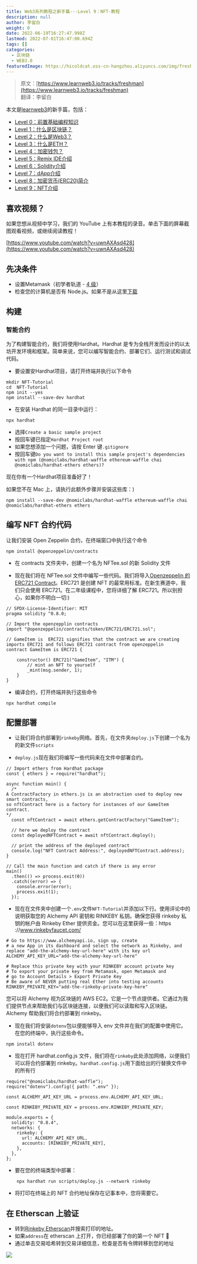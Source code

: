 ```yaml
---
title: Web3系列教程之新手篇---Level 9：NFT-教程
description: null
author: 李留白
weight: 0
date: 2022-06-19T16:27:47.998Z
lastmod: 2022-07-01T16:47:00.694Z
tags: []
categories:
  - 区块链
  - WEB3.0
featuredImage: https://hicoldcat.oss-cn-hangzhou.aliyuncs.com/img/freshman.png
---
```


> 原文：[https://www.learnweb3.io/tracks/freshman](https://www.learnweb3.io/tracks/freshman)<br/>
> 翻译：李留白

本文是[learnweb3](https://www.learnweb3.io/)的新手篇，包括：
- [Level 0：前置基础编程知识](https://w3er.xyz/posts/web3/freshman-track-0)
- [Level 1：什么是区块链？](https://w3er.xyz/posts/web3/freshman-track-1)
- [Level 2：什么是Web3？](https://w3er.xyz/posts/web3/freshman-track-2)
- [Level 3：什么是ETH？](https://w3er.xyz/posts/web3/freshman-track-3)
- [Level 4：加密钱包？](https://w3er.xyz/posts/web3/freshman-track-4)
- [Level 5：Remix IDE介绍](https://w3er.xyz/posts/web3/freshman-track-5)
- [Level 6：Solidity介绍](https://w3er.xyz/posts/web3/freshman-track-6)
- [Level 7：dApp介绍](https://w3er.xyz/posts/web3/freshman-track-7)
- [Level 8：加密货币(ERC20)简介](https://w3er.xyz/posts/web3/freshman-track-8)
- [Level 9：NFT介绍](https://w3er.xyz/posts/web3/freshman-track-9)

## 喜欢视频？

如果您想从视频中学习，我们的 YouTube 上有本教程的录音。单击下面的屏幕截图观看视频，或继续阅读教程！

[https://www.youtube.com/watch?v=uwnAXAsd428](https://www.youtube.com/watch?v=uwnAXAsd428)

## 先决条件

- 设置Metamask（初学者轨道 - [4 级](https://github.com/LearnWeb3DAO/Crypto-Wallets)）
- 检查您的计算机是否有 Node.js。如果不是从这里[下载](https://nodejs.org/en/download/)

## 构建

### 智能合约

为了构建智能合约，我们将使用Hardhat。Hardhat 是专为全栈开发而设计的以太坊开发环境和框架。简单来说，您可以编写智能合约、部署它们、运行测试和调试代码。

- 要设置安Hardhat项目，请打开终端并执行以下命令

```
mkdir NFT-Tutorial
cd  NFT-Tutorial
npm init --yes
npm install --save-dev hardhat
```

- 在安装 Hardhat 的同一目录中运行：

```
npx hardhat
```

- 选择`Create a basic sample project`
- 按回车键已指定`Hardhat Project root`
- 如果您想添加一个问题，请按 Enter 键`.gitignore`
- 按回车键`Do you want to install this sample project's dependencies with npm (@nomiclabs/hardhat-waffle ethereum-waffle chai @nomiclabs/hardhat-ethers ethers)?`

现在你有一个Hardhat项目准备好了！

如果您不在 Mac 上，请执行此额外步骤并安装这些库：)

```
npm install --save-dev @nomiclabs/hardhat-waffle ethereum-waffle chai @nomiclabs/hardhat-ethers ethers
```

## 编写 NFT 合约代码

让我们安装 Open Zeppelin 合约，在终端窗口中执行这个命令

```
npm install @openzeppelin/contracts
```

- 在 contracts 文件夹中，创建一个名为 NFTee.sol 的新 Solidity 文件

- 现在我们将在 NFTee.sol 文件中编写一些代码。我们将导入[Openzeppelin 的 ERC721 Contract](https://github.com/OpenZeppelin/openzeppelin-contracts/blob/master/contracts/token/ERC721/ERC721.sol)。ERC721 是创建 NFT 的最常用标准。在新生赛道中，我们只会使用 ERC721。在二年级课程中，您将详细了解 ERC721。所以别担心，如果你不明白一切:)

```
// SPDX-License-Identifier: MIT
pragma solidity ^0.8.0;

// Import the openzepplin contracts
import "@openzeppelin/contracts/token/ERC721/ERC721.sol";

// GameItem is  ERC721 signifies that the contract we are creating imports ERC721 and follows ERC721 contract from openzeppelin
contract GameItem is ERC721 {

    constructor() ERC721("GameItem", "ITM") {
        // mint an NFT to yourself
        _mint(msg.sender, 1);
    }
}
```

- 编译合约，打开终端并执行这些命令

```
npx hardhat compile
```

## 配置部署

- 让我们将合约部署到`rinkeby`网络。首先，在文件夹`deploy.js`下创建一个名为的新文件`scripts`

- `deploy.js`现在我们将编写一些代码来在文件中部署合约。

```
// Import ethers from Hardhat package
const { ethers } = require("hardhat");

async function main() {
  /*
A ContractFactory in ethers.js is an abstraction used to deploy new smart contracts,
so nftContract here is a factory for instances of our GameItem contract.
*/
  const nftContract = await ethers.getContractFactory("GameItem");

  // here we deploy the contract
  const deployedNFTContract = await nftContract.deploy();

  // print the address of the deployed contract
  console.log("NFT Contract Address:", deployedNFTContract.address);
}

// Call the main function and catch if there is any error
main()
  .then(() => process.exit(0))
  .catch((error) => {
    console.error(error);
    process.exit(1);
  });

```

- 现在在文件夹中创建一个`.env`文件`NFT-Tutorial`并添加以下行。使用评论中的说明获取您的 Alchemy API 密钥和 RINKEBY 私钥。确保您获得 rinkeby 私钥的帐户由 Rinkeby Ether 提供资金。您可以在这里获得一些：https ://www.rinkebyfaucet.com/

```
# Go to https://www.alchemyapi.io, sign up, create
# a new App in its dashboard and select the network as Rinkeby, and replace "add-the-alchemy-key-url-here" with its key url
ALCHEMY_API_KEY_URL="add-the-alchemy-key-url-here"

# Replace this private key with your RINKEBY account private key
# To export your private key from Metamask, open Metamask and
# go to Account Details > Export Private Key
# Be aware of NEVER putting real Ether into testing accounts
RINKEBY_PRIVATE_KEY="add-the-rinkeby-private-key-here"

```

您可以将 Alchemy 视为区块链的 AWS EC2。它是一个节点提供者。它通过为我们提供节点来帮助我们与区块链连接，以便我们可以读取和写入区块链。Alchemy 帮助我们将合约部署到 rinkeby。

- 现在我们将安装`dotenv`包以便能够导入 env 文件并在我们的配置中使用它。在您的终端中，执行这些命令。

```
npm install dotenv
```

- 现在打开 hardhat.config.js 文件，我们将在`rinkeby`此处添加网络，以便我们可以将合约部署到 rinkeby。`hardhat.config.js`用下面给出的行替换文件中的所有行

```
require("@nomiclabs/hardhat-waffle");
require("dotenv").config({ path: ".env" });

const ALCHEMY_API_KEY_URL = process.env.ALCHEMY_API_KEY_URL;

const RINKEBY_PRIVATE_KEY = process.env.RINKEBY_PRIVATE_KEY;

module.exports = {
  solidity: "0.8.4",
  networks: {
    rinkeby: {
      url: ALCHEMY_API_KEY_URL,
      accounts: [RINKEBY_PRIVATE_KEY],
    },
  },
};
```

- 要在您的终端类型中部署：

```
    npx hardhat run scripts/deploy.js --network rinkeby
```

- 将打印在终端上的 NFT 合约地址保存在记事本中，您将需要它。

## 在 Etherscan 上验证

- 转到[Rinkeby Etherscan](https://rinkeby.etherscan.io/)并搜索打印的地址。
- 如果`address`在 etherscan 上打开，你已经部署了你的第一个 NFT 🎉
- 通过单击交易哈希转到交易详细信息，检查是否有令牌转移到您的地址

![](https://hicoldcat.oss-cn-hangzhou.aliyuncs.com/img/my.png)

